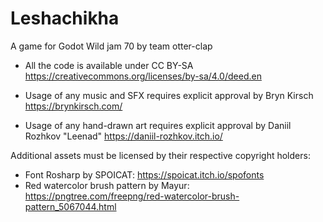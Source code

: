 # Leshachikha
A game for Godot Wild jam 70
by team otter-clap

* All the code is available under CC BY-SA https://creativecommons.org/licenses/by-sa/4.0/deed.en

* Usage of any music and SFX requires explicit approval by Bryn Kirsch https://brynkirsch.com/

* Usage of any hand-drawn art requires explicit approval by Daniil Rozhkov "Leenad" https://daniil-rozhkov.itch.io/

Additional assets must be licensed by their respective copyright holders:
* Font Rosharp by SPOICAT: https://spoicat.itch.io/spofonts
* Red watercolor brush pattern by Mayur: https://pngtree.com/freepng/red-watercolor-brush-pattern_5067044.html